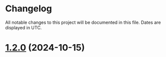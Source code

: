 # Changelog
All notable changes to this project will be documented in this file. Dates are displayed in UTC.

# [1.2.0](https://github.com/georgecht/zod-custom-events/compare/v1.1.0...v1.2.0) (2024-10-15)
